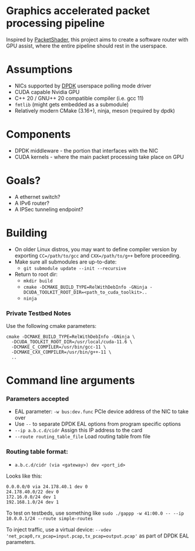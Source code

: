# Graphics accelerated packet processing pipeline

Inspired by [PacketShader](https://dl.acm.org/doi/10.1145/1851275.1851207), this project aims to create a software router with GPU assist, where the entire pipeline should rest in the userspace.

# Assumptions

* NICs supported by [DPDK](https://github.com/DPDK/dpdk) userspace polling mode driver
* CUDA capable Nvidia GPU
* C++ 20 / GNU++ 20 compatible compiler (i.e. gcc 11)
* `fmtlib` (might gets embedded as a submodule)
* Relatively modern CMake (3.16+), ninja, meson (required by dpdk)

# Components

* DPDK middleware - the portion that interfaces with the NIC
* CUDA kernels - where the main packet processing take place on GPU

# Goals?

* A ethernet switch?
* A IPv6 router?
* A IPSec tunneling endpoint?

# Building

* On older Linux distros, you may want to define compiler version by exporting `CC=/path/to/gcc` and `CXX=/path/to/g++` before proceeding.
* Make sure all submodules are up-to-date:
  - `git submodule update --init --recursive`
* Return to root dir:
  - `mkdir build`
  - `cmake -DCMAKE_BUILD_TYPE=RelWithDebInfo -GNinja -DCUDA_TOOLKIT_ROOT_DIR=<path_to_cuda_toolkit>..`
  - `ninja`

### Private Testbed Notes

Use the following cmake parameters:

```
cmake -DCMAKE_BUILD_TYPE=RelWithDebInfo -GNinja \
  -DCUDA_TOOLKIT_ROOT_DIR=/usr/local/cuda-11.6 \
  -DCMAKE_C_COMPILER=/usr/bin/gcc-11 \
  -DCMAKE_CXX_COMPILER=/usr/bin/g++-11 \
  ..
```

# Command line arguments

### Parameters accepted
- EAL parameter: `-w bus:dev.func` PCIe device address of the NIC to take over
- Use `--` to separate DPDK EAL options from program specific options
- `--ip a.b.c.d/cidr` Assign this IP address to the card
- `--route routing_table_file` Load routing table from file

### Routing table format:
- `a.b.c.d/cidr (via <gateway>) dev <port_id>`

Looks like this:

```
0.0.0.0/0 via 24.178.40.1 dev 0
24.178.40.0/22 dev 0
172.16.0.0/24 dev 1
192.168.1.0/24 dev 1
```

To test on testbeds, use something like `sudo ./gappp -w 41:00.0 -- --ip 10.0.0.1/24 --route simple-routes`

To inject traffic, use a virtual device: `--vdev 'net_pcap0,rx_pcap=input.pcap,tx_pcap=output.pcap'` as part of DPDK EAL parameters.